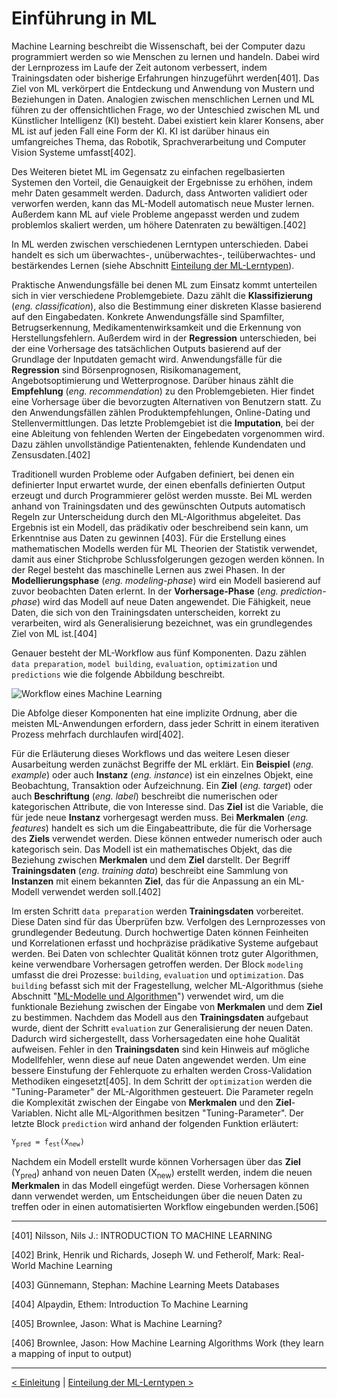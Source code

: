 # Einführung in ML

Machine Learning beschreibt die Wissenschaft, bei der Computer dazu programmiert werden so wie Menschen zu lernen und handeln. Dabei wird der Lernprozess im Laufe der Zeit autonom verbessert, indem Trainingsdaten oder bisherige Erfahrungen hinzugeführt werden[401]. Das Ziel von ML verkörpert die Entdeckung und Anwendung von Mustern und Beziehungen in Daten. Analogien zwischen menschlichen Lernen und ML führen zu der offensichtlichen Frage, wo der Unteschied zwischen ML und Künstlicher Intelligenz (KI) besteht. Dabei existiert kein klarer Konsens, aber ML ist auf jeden Fall eine Form der KI. KI ist darüber hinaus ein umfangreiches Thema, das Robotik, Sprachverarbeitung und Computer Vision Systeme umfasst[402].

Des Weiteren bietet ML im Gegensatz zu einfachen regelbasierten Systemen den Vorteil, die Genauigkeit der Ergebnisse zu erhöhen, indem mehr Daten gesammelt werden. Dadurch, dass Antworten validiert oder verworfen werden, kann das ML-Modell automatisch neue Muster lernen. Außerdem kann ML auf viele Probleme angepasst werden und zudem problemlos skaliert werden, um höhere Datenraten zu bewältigen.[402]

In ML werden zwischen verschiedenen Lerntypen unterschieden. Dabei handelt es sich um überwachtes-, unüberwachtes-, teilüberwachtes- und bestärkendes Lernen (siehe Abschnitt [Einteilung der ML-Lerntypen](#05_ml_learningTypes.md)).

Praktische Anwendungsfälle bei denen ML zum Einsatz kommt unterteilen sich in vier verschiedene Problemgebiete. Dazu zählt die **Klassifizierung** (_eng. classification_), also die Bestimmung einer diskreten Klasse basierend auf den Eingabedaten. Konkrete Anwendungsfälle sind Spamfilter, Betrugserkennung, Medikamentenwirksamkeit und die Erkennung von Herstellungsfehlern. Außerdem wird in der **Regression** unterschieden, bei der eine Vorhersage des tatsächlichen Outputs basierend auf der Grundlage der Inputdaten gemacht wird. Anwendungsfälle für die **Regression** sind Börsenprognosen, Risikomanagement, Angebotsoptimierung und Wetterprognose. Darüber hinaus zählt die **Empfehlung** (_eng. recommendation_) zu den Problemgebieten. Hier findet eine Vorhersage über die bevorzugten Alternativen von Benutzern statt. Zu den Anwendungsfällen zählen Produktempfehlungen, Online-Dating und Stellenvermittlungen. Das letzte Problemgebiet ist die **Imputation**, bei der eine Ableitung von fehlenden Werten der Eingebedaten vorgenommen wird. Dazu zählen unvollständige Patientenakten, fehlende Kundendaten und Zensusdaten.[402]

Traditionell wurden Probleme oder Aufgaben definiert, bei denen ein definierter Input erwartet wurde, der einen ebenfalls definierten Output erzeugt und durch Programmierer gelöst werden musste. Bei ML werden anhand von Trainingsdaten und des gewünschten Outputs automatisch Regeln zur Unterscheidung durch den ML-Algorithmus abgeleitet. Das Ergebnis ist ein Modell, das prädikativ oder beschreibend sein kann, um Erkenntnise aus Daten zu gewinnen [403]. Für die Erstellung eines mathematischen Modells werden für ML Theorien der Statistik verwendet, damit aus einer Stichprobe Schlussfolgerungen gezogen werden können. In der Regel besteht das maschinelle Lernen aus zwei Phasen. In der **Modellierungsphase** (_eng. modeling-phase_) wird ein Modell basierend auf zuvor beobachten Daten erlernt. In der **Vorhersage-Phase** (_eng. prediction-phase_) wird das Modell auf neue Daten angewendet. Die Fähigkeit, neue Daten, die sich von den Trainingsdaten unterscheiden, korrekt zu verarbeiten, wird als Generalisierung bezeichnet, was ein grundlegendes Ziel von ML ist.[404]

Genauer besteht der ML-Workflow aus fünf Komponenten. Dazu zählen `data preparation`, `model building`, `evaluation`, `optimization` und `predictions` wie die folgende Abbildung beschreibt.

![Workflow eines Machine Learning](./statics/basicMLWorkflow.png)

Die Abfolge dieser Komponenten hat eine implizite Ordnung, aber die meisten ML-Anwendungen erfordern, dass jeder Schritt in einem iterativen Prozess mehrfach durchlaufen wird[402].

Für die Erläuterung dieses Workflows und das weitere Lesen dieser Ausarbeitung werden zunächst Begriffe der ML erklärt. Ein **Beispiel** (_eng. example_) oder auch **Instanz** (_eng. instance_) ist ein einzelnes Objekt, eine Beobachtung, Transaktion oder Aufzeichnung. Ein **Ziel** (_eng. target_) oder auch **Beschriftung** (_eng. label_) beschreibt die numerischen oder kategorischen Attribute, die von Interesse sind. Das **Ziel** ist die Variable, die für jede neue **Instanz** vorhergesagt werden muss. Bei **Merkmalen** (_eng. features_) handelt es sich um die Eingabeattribute, die für die Vorhersage des **Ziels** verwendet werden. Diese können entweder numerisch oder auch kategorisch sein. Das Modell ist ein mathematisches Objekt, das die Beziehung zwischen **Merkmalen** und dem **Ziel** darstellt. Der Begriff **Trainingsdaten** (_eng. training data_) beschreibt eine Sammlung von **Instanzen** mit einem bekannten **Ziel**, das für die Anpassung an ein ML-Modell verwendet werden soll.[402]

Im ersten Schritt `data preparation` werden **Trainingsdaten** vorbereitet. Diese Daten sind für das Überprüfen bzw. Verfolgen des Lernprozesses von grundlegender Bedeutung. Durch hochwertige Daten können Feinheiten und Korrelationen erfasst und hochpräzise prädikative Systeme aufgebaut werden. Bei Daten von schlechter Qualität können trotz guter Algorithmen, keine verwendbare Vorhersagen getroffen werden. Der Block `modeling` umfasst die drei Prozesse: `building`, `evaluation` und `optimization`. Das `building` befasst sich mit der Fragestellung, welcher ML-Algorithmus (siehe Abschnitt "[ML-Modelle und Algorithmen](06_ml_modelsAlgo.md)") verwendet wird, um die funktionale Beziehung zwischen der Eingabe von **Merkmalen** und dem **Ziel** zu bestimmen. Nachdem das Modell aus den **Trainingsdaten** aufgebaut wurde, dient der Schritt `evaluation` zur Generalisierung der neuen Daten. Dadurch wird sichergestellt, dass Vorhersagedaten eine hohe Qualität aufweisen. Fehler in den **Trainingsdaten** sind kein Hinweis auf mögliche Modellfehler, wenn diese auf neue Daten angewendet werden. Um eine bessere Einstufung der Fehlerquote zu erhalten werden Cross-Validation Methodiken eingesetzt[405]. In dem Schritt der `optimization` werden die "Tuning-Parameter" der ML-Algorithmen gesteuert. Die Parameter regeln die Komplexität zwischen der Eingabe von **Merkmalen** und den **Ziel**-Variablen. Nicht alle ML-Algorithmen besitzen "Tuning-Parameter". Der letzte Block `prediction` wird anhand der folgenden Funktion erläutert:

<code>Y<sub>pred</sub> = f<sub>est</sub>(X<sub>new</sub>)</code>

Nachdem ein Modell erstellt wurde können Vorhersagen über das **Ziel** (Y<sub>pred</sub>) anhand von neuen Daten (X<sub>new</sub>) erstellt werden, indem die neuen **Merkmalen** in das Modell eingefügt werden. Diese Vorhersagen können dann verwendet werden, um Entscheidungen über die neuen Daten zu treffen oder in einen automatisierten Workflow eingebunden werden.[506]

---

[401] Nilsson, Nils J.: INTRODUCTION TO MACHINE LEARNING

[402] Brink, Henrik und Richards, Joseph W. und Fetherolf, Mark: Real-World Machine Learning

[403] Günnemann, Stephan: Machine Learning Meets Databases

[404] Alpaydin, Ethem: Introduction To Machine Learning

[405] Brownlee, Jason: What is Machine Learning?

[406] Brownlee, Jason: How Machine Learning Algorithms Work (they learn a mapping of input to output)

---

[< Einleitung](03_introduction.md) | [Einteilung der ML-Lerntypen >](05_ml_learningTypes.md)
